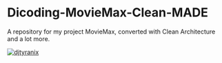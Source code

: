 # Dicoding-MovieMax-Clean-MADE
A repository for my project MovieMax, converted with Clean Architecture and a lot more.

[![djtyranix](https://circleci.com/gh/djtyranix/Dicoding-MovieMax-Clean-MADE.svg?style=svg)](https://circleci.com/gh/djtyranix/Dicoding-MovieMax-Clean-MADE)
